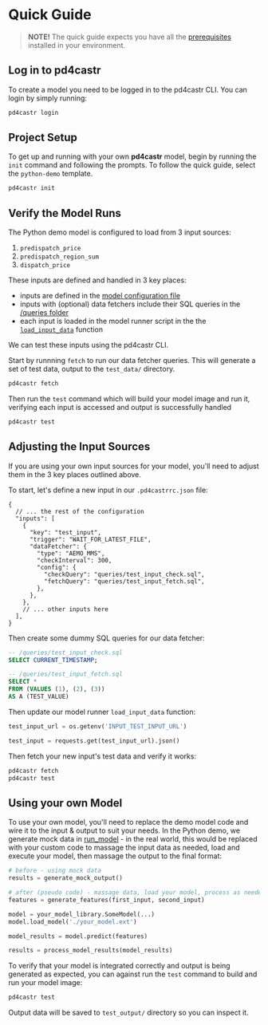 # Quick Guide

> **NOTE!** The quick guide expects you have all the [prerequisites](./001-prerequisites.md) installed in your environment.

## Log in to pd4castr

To create a model you need to be logged in to the pd4castr CLI. You can login by simply running:

```bash
pd4castr login
```

## Project Setup

To get up and running with your own **pd4castr** model, begin by running the `init` command and following the prompts. To follow the quick guide, select the `python-demo` template.

```bash
pd4castr init
```

## Verify the Model Runs

The Python demo model is configured to load from 3 input sources:

1. `predispatch_price`
2. `predispatch_region_sum`
3. `dispatch_price`

These inputs are defined and handled in 3 key places:

- inputs are defined in the [model configuration file](../examples/python-demo/.pd4castrrc.json)
- inputs with (optional) data fetchers include their SQL queries in the [/queries folder](../examples/python-demo/queries/)
- each input is loaded in the model runner script in the the [`load_input_data`](../examples/python-demo/python_demo/load_input_data.py) function

We can test these inputs using the pd4castr CLI.

Start by runnning `fetch` to run our data fetcher queries. This will generate a set of test data, output to the `test_data/` directory.

```bash
pd4castr fetch
```

Then run the `test` command which will build your model image and run it, verifying each input is accessed and output is successfully handled

```bash
pd4castr test
```

## Adjusting the Input Sources

If you are using your own input sources for your model, you'll need to adjust them in the 3 key places outlined above.

To start, let's define a new input in our `.pd4castrrc.json` file:

```jsonc
{
  // ... the rest of the configuration
  "inputs": [
    {
      "key": "test_input",
      "trigger": "WAIT_FOR_LATEST_FILE",
      "dataFetcher": {
        "type": "AEMO_MMS",
        "checkInterval": 300,
        "config": {
          "checkQuery": "queries/test_input_check.sql",
          "fetchQuery": "queries/test_input_fetch.sql",
        },
      },
    },
    // ... other inputs here
  ],
}
```

Then create some dummy SQL queries for our data fetcher:

```sql
-- /queries/test_input_check.sql
SELECT CURRENT_TIMESTAMP;

-- /queries/test_input_fetch.sql
SELECT *
FROM (VALUES (1), (2), (3))
AS A (TEST_VALUE)
```

Then update our model runner `load_input_data` function:

```py
test_input_url = os.getenv('INPUT_TEST_INPUT_URL')

test_input = requests.get(test_input_url).json()
```

Then fetch your new input's test data and verify it works:

```bash
pd4castr fetch
pd4castr test
```

## Using your own Model

To use your own model, you'll need to replace the demo model code and wire it to the input & output to suit your needs. In the Python demo, we generate mock data in [run_model](../examples/python-demo/python_demo/run_model.py) - in the real world, this would be replaced with your custom code to massage the input data as needed, load and execute your model, then massage the output to the final format:

```py
# before - using mock data
results = generate_mock_output()

# after (pseudo code) - massage data, load your model, process as needed
features = generate_features(first_input, second_input)

model = your_model_library.SomeModel(...)
model.load_model('./your_model.ext')

model_results = model.predict(features)

results = process_model_results(model_results)
```

To verify that your model is integrated correctly and output is being generated as expected, you can against run the `test` command to build and run your model image:

```bash
pd4castr test
```

Output data will be saved to `test_output/` directory so you can inspect it.

